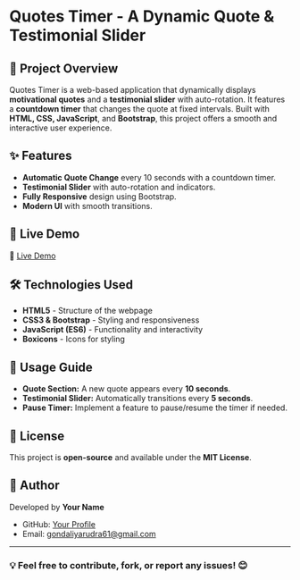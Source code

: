 # Quotes Timer - A Dynamic Quote & Testimonial Slider

## 📌 Project Overview
Quotes Timer is a web-based application that dynamically displays **motivational quotes** and a **testimonial slider** with auto-rotation. It features a **countdown timer** that changes the quote at fixed intervals. Built with **HTML, CSS, JavaScript**, and **Bootstrap**, this project offers a smooth and interactive user experience.

## ✨ Features
- **Automatic Quote Change** every 10 seconds with a countdown timer.
- **Testimonial Slider** with auto-rotation and indicators.
- **Fully Responsive** design using Bootstrap.
- **Modern UI** with smooth transitions.

## 🚀 Live Demo
🔗 [Live Demo](https://quotes-timer-project-git-main-rudra-gondaliyas-projects.vercel.app/)

## 🛠️ Technologies Used
- **HTML5** - Structure of the webpage
- **CSS3 & Bootstrap** - Styling and responsiveness
- **JavaScript (ES6)** - Functionality and interactivity
- **Boxicons** - Icons for styling

## 📝 Usage Guide
- **Quote Section:** A new quote appears every **10 seconds**.
- **Testimonial Slider:** Automatically transitions every **5 seconds**.
- **Pause Timer:** Implement a feature to pause/resume the timer if needed.

## 📜 License
This project is **open-source** and available under the **MIT License**.

## 👤 Author
Developed by **Your Name**
- GitHub: [Your Profile](https://github.com/rudragondaliya)
- Email: gondaliyarudra61@gmail.com

---
### 💡 Feel free to contribute, fork, or report any issues! 😊

